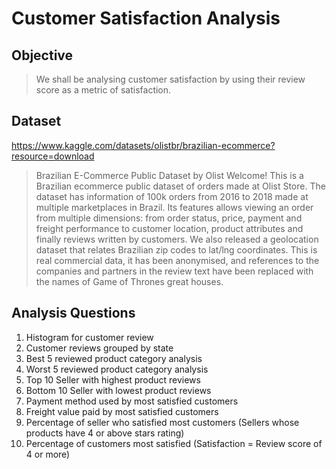 # Customer Satisfaction Analysis

## Objective

>We shall be analysing customer satisfaction by using their review score as a metric of satisfaction.

## Dataset

https://www.kaggle.com/datasets/olistbr/brazilian-ecommerce?resource=download

>Brazilian E-Commerce Public Dataset by Olist
>Welcome! This is a Brazilian ecommerce public dataset of orders made at Olist Store. The dataset has information of 100k orders from 2016 to 2018 made at multiple marketplaces in Brazil. Its features allows viewing an order from multiple dimensions: from order status, price, payment and freight performance to customer location, product attributes and finally reviews written by customers. We also released a geolocation dataset that relates Brazilian zip codes to lat/lng coordinates.
>This is real commercial data, it has been anonymised, and references to the companies and partners in the review text have been replaced with the names of Game of Thrones great houses.

## Analysis Questions

1. Histogram for customer review
2. Customer reviews grouped by state
3. Best 5 reviewed product category analysis
4. Worst 5 reviewed product category analysis
5. Top 10 Seller with highest product reviews
6. Bottom 10 Seller with lowest product reviews
7. Payment method used by most satisfied customers
8. Freight value paid by most satisfied customers
9. Percentage of seller who satisfied most customers (Sellers whose products have 4 or above stars rating)
10. Percentage of customers most satisfied (Satisfaction = Review score of 4 or more)
